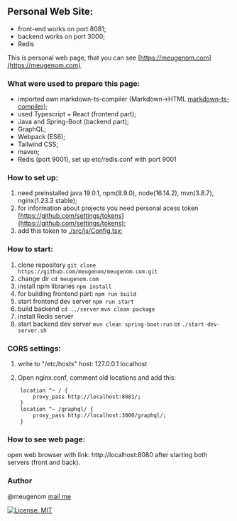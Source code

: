## Personal Web Site:
- front-end works on port 8081;
- backend works on port 3000;
- Redis

This is personal web page, that you can see [https://meugenom.com](https://meugenom.com).

### What were used to prepare this page:
- imported own markdown-ts-compiler (Markdown->HTML [markdown-ts-compiler](https://github.com/meugenom/markdown-ts-compiler));
- used Typescript + React (frontend part);
- Java and Spring-Boot (backend part);
- GraphQL;
- Webpack (ES6);
- Tailwind CSS;
- maven;
- Redis (port 9001), set up  etc/redis.conf with port 9001

### How to set up:

1. need preinstalled java 19.0.1, npm(8.9.0), node(16.14.2), mvn(3.8.7), nginx(1.23.3 stable);
2. for information about projects you need  personal acess token [https://github.com/settings/tokens](https://github.com/settings/tokens);
3. add this token to [./src/js/Config.tsx](https://github.com/meugenom/meugenom.com/tree/master/client/src/js/Config.tsx);


### How to start:

1. clone repository 
`git clone https://github.com/meugenom/meugenom.com.git`
2. change dir
`cd meugenom.com`
3. install npm libraries
`npm install`
3. for building frontend part:
`npm run build`
4. start frontend dev server
`npm run start`
4. build backend
`cd ../server`
`mvn clean package`
5. install Redis server
6. start backend dev server
`mvn clean spring-boot:run`
or
`./start-dev-server.sh`

### CORS settings:
1. write to  "/etc/hosts" host:
127.0.0.1 localhost

2. Open nginx.conf, comment old locations and add this:

```
	location ^~ / {
		proxy_pass http://localhost:8081/;
	}
	location ^~ /graphql/ {
		proxy_pass http://localhost:3000/graphql/; 
	}
```

### How to see web page:

open web browser with link:  http://localhost:8080 after starting both servers (front and back).

### Author 
@meugenom [mail me](mailto:hallo@meugenom.com?subject=Github%20source%20question&amp;body=Hello%20Eugen,%0D%0A%0D%0Ahier%20is%20your%20message)

[![License: MIT](https://img.shields.io/badge/License-MIT-green.svg)](https://opensource.org/licenses/MIT)
